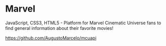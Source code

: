 # Marvel

JavaScript, CSS3, HTML5 - Platform for Marvel Cinematic Universe fans to find general information about their favorite movies!




https://github.com/AugustoMarcelo/mcuapi
